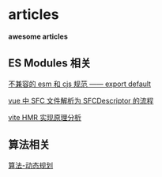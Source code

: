 # articles

<b> awesome articles </b>

## ES Modules 相关

[不兼容的 esm 和 cjs 规范 —— export default](./es%20module/不兼容的%20esm%20和%20cjs%20规范——export%20default.md)

[vue 中 SFC 文件解析为 SFCDescriptor 的流程](./vite/vue%20中%20SFC%20文件解析为%20SFCDescriptor%20的流程.md)

[vite HMR 实现原理分析](https://my.oschina.net/u/3024426/blog/4664400)

## 算法相关

[算法-动态规划](https://blog.csdn.net/u013309870/article/details/75193592)
